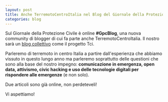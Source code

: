 ```yaml
---
layout: post
title: Anche TerremotoCentroItalia nel Blog del Giornale della Protezione Civile
categories: blog
---
```


Sul Giornale della Protezione Civile è online **#GpcBlog**, una nuova community di blogger di cui fa parte anche TerremotoCentroItalia. 
Il nostro sarà un [blog collettivo](https://blog.ilgiornaledellaprotezionecivile.it/terremotocentroitalia/) come il progetto Tci. 

Parleremo di terremoto in centro Italia a partire dall'esperienza che abbiamo vissuto in questo lungo anno ma parleremo soprattutto delle questioni che sono alla base del nostro impegno: **comunicazione in emergenza, open data, attivismo, civic hacking e uso delle tecnologie digitali per rispondere alle emergenze** (e non solo).

Due articoli sono già online, non perdeteveli!

Vi aspettiamo!
